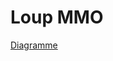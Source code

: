 # Loup MMO

[Diagramme](https://lucid.app/lucidchart/0a892470-f699-4811-9499-a60b5f79ab28/edit?viewport_loc=-331%2C-141%2C1867%2C1143%2CThRJ9.trnpMB&invitationId=inv_dcd874df-c1b6-426f-8556-28a0eb252bf7)